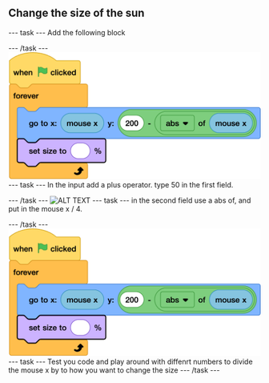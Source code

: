 ## Change the size of the sun

--- task ---
Add the following block

--- /task ---
![ALT TEXT](images/2-1-ol.png)
--- task ---
In the input add a plus operator. type 50 in the first field.

--- /task ---
![ALT TEXT](images/IMAGE.png)
--- task ---
in the second field use a abs of, and put in the mouse x / 4. 



--- /task ---
![ALT TEXT](images/2-1-ol.png)
--- task ---
Test you code and play around with diffenrt numbers to divide the mouse x by to how you want to change the size
--- /task ---